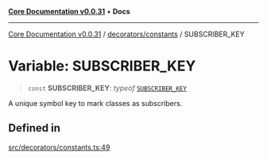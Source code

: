 [**Core Documentation v0.0.31**](../../../README.md) • **Docs**

***

[Core Documentation v0.0.31](../../../modules.md) / [decorators/constants](../README.md) / SUBSCRIBER\_KEY

# Variable: SUBSCRIBER\_KEY

> `const` **SUBSCRIBER\_KEY**: *typeof* [`SUBSCRIBER_KEY`](SUBSCRIBER_KEY.md)

A unique symbol key to mark classes as subscribers.

## Defined in

[src/decorators/constants.ts:49](https://github.com/stonemjs/core/blob/40e6656006329b0d27f05f845f48db22a574f5ce/src/decorators/constants.ts#L49)
